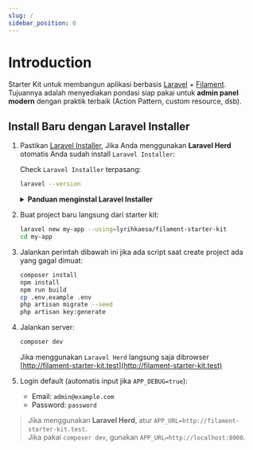 ```yaml
---
slug: /
sidebar_position: 0
---
```


# Introduction

Starter Kit untuk membangun aplikasi berbasis [Laravel](https://laravel.com/) + [Filament](https://filamentphp.com/).  
Tujuannya adalah menyediakan pondasi siap pakai untuk **admin panel modern** dengan praktik terbaik (Action Pattern, custom resource, dsb).

## Install Baru dengan Laravel Installer

1. Pastikan [Laravel Installer](https://laravel.com/docs/12.x/installation#installing-php), Jika Anda menggunakan **Laravel Herd** otomatis Anda sudah install `Laravel Installer`:

    Check `Laravel Installer` terpasang:

    ```bash
    laravel --version
    ```

    <details>
      <summary><strong>Panduan menginstal Laravel Installer</strong></summary>
      Jika Anda sudah menginstal `PHP` dan `Composer`, Anda dapat menginstal `Laravel Installer` melalui Composer:

    ```bash
    composer global require laravel/installer
    ```

    </details>

2. Buat project baru langsung dari starter kit:

    ```bash
    laravel new my-app --using=lyrihkaesa/filament-starter-kit
    cd my-app
    ```

3. Jalankan perintah dibawah ini jika ada script saat create project ada yang gagal dimuat:

    ```bash
    composer install
    npm install
    npm run build
    cp .env.example .env
    php artisan migrate --seed
    php artisan key:generate
    ```

4. Jalankan server:

    ```bash
    composer dev
    ```

    Jika menggunakan `Laravel Herd` langsung saja dibrowser [http://filament-starter-kit.test](http://filament-starter-kit.test)

5. Login default (automatis input jika `APP_DEBUG=true`):
    - Email: `admin@example.com`
    - Password: `password`

> Jika menggunakan **Laravel Herd**, atur `APP_URL=http://filament-starter-kit.test`.  
> Jika pakai `composer dev`, gunakan `APP_URL=http://localhost:8000`.
